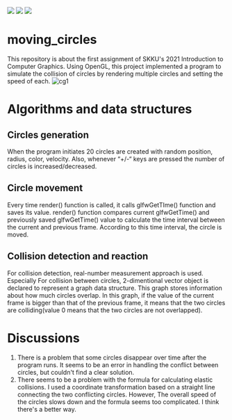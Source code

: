 <img src="https://img.shields.io/badge/C-A8B9CC?style=flat&logo=C&logoColor=white"/> <img src="https://img.shields.io/badge/C++-00599C?style=flat&logo=C++&logoColor=white"/> <img src="https://img.shields.io/badge/OpenGL-5586A4?style=flat&logo=OpenGL&logoColor=white"/>
# moving_circles
This repository is about the first assignment of SKKU's 2021 Introduction to Computer Graphics. Using OpenGL, this project implemented a program to simulate the collision of circles by rendering multiple circles and setting the speed of each.
![cg1](https://github.com/dipreez/moving_circles/assets/50349104/70a12924-b41a-4ecd-a388-ff640bf5dbf6)

# Algorithms and data structures
## Circles generation
When the program initiates 20 circles are created with random position,
radius, color, velocity. Also, whenever “+/-“ keys are pressed the number
of circles is increased/decreased.
## Circle movement
Every time render() function is called, it calls glfwGetTIme() function and
saves its value. render() function compares current glfwGetTime() and
previously saved glfwGetTime() value to calculate the time interval
between the current and previous frame. According to this time interval,
the circle is moved.
## Collision detection and reaction
For collision detection, real-number measurement approach is used.
Especially For collision between circles, 2-dimentional vector object is
declared to represent a graph data structure. This graph stores
information about how much circles overlap. In this graph, if the value
of the current frame is bigger than that of the previous frame, it means
that the two circles are colliding(value 0 means that the two circles are
not overlapped).

# Discussions
1. There is a problem that some circles disappear over time after the
program runs. It seems to be an error in handling the conflict between
circles, but couldn't find a clear solution.
2. There seems to be a problem with the formula for calculating elastic
collisions. I used a coordinate transformation based on a straight line
connecting the two conflicting circles. However, The overall speed of
the circles slows down and the formula seems too complicated. I think
there's a better way.
